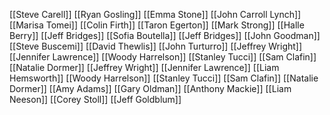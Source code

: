 [[Steve Carell]]
[[Ryan Gosling]]
[[Emma Stone]]
[[John Carroll Lynch]]
[[Marisa Tomei]]
[[Colin Firth]]
[[Taron Egerton]]
[[Mark Strong]]
[[Halle Berry]]
[[Jeff Bridges]]
[[Sofia Boutella]]
[[Jeff Bridges]]
[[John Goodman]]
[[Steve Buscemi]]
[[David Thewlis]]
[[John Turturro]]
[[Jeffrey Wright]]
[[Jennifer Lawrence]]
[[Woody Harrelson]]
[[Stanley Tucci]]
[[Sam Clafin]]
[[Natalie Dormer]]
[[Jeffrey Wright]]
[[Jennifer Lawrence]]
[[Liam Hemsworth]]
[[Woody Harrelson]]
[[Stanley Tucci]]
[[Sam Clafin]]
[[Natalie Dormer]]
[[Amy Adams]]
[[Gary Oldman]]
[[Anthony Mackie]]
[[Liam Neeson]]
[[Corey Stoll]]
[[Jeff Goldblum]]
